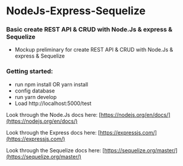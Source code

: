 # NodeJs-Express-Sequelize 
### Basic create REST API & CRUD with Node.Js & express & Sequelize
  * Mockup preliminary for create REST API & CRUD with Node.Js & express & Sequelize
### Getting started:
  * run npm install OR yarn install
 *  config database 
  * run yarn develop
  * Load http://localhost:5000/test

Look through the Node.Js docs here: [https://nodejs.org/en/docs/](https://nodejs.org/en/docs/)

Look through the Express docs here: [https://expressjs.com/](https://expressjs.com/)

Look through the Sequelize docs here: [https://sequelize.org/master/](https://sequelize.org/master/)


